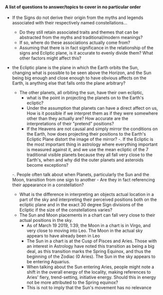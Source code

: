 #### A list of questions to answer/topics to cover in no particular order

- If the Signs do not derive their origin from the myths and legends associated with their respectively named constellations...
  - Do they still retain associated traits and themes that can be abstracted from the myths and traditional/modern meanings?
  - If so, where do these associations actually come from?
  - Assuming that there is in fact significance in the relationship of the signs and Ecliptic plane, is it accurate to evenly divide them? What other factors might affect this?

- the Ecliptic plane is the plane in which the Earth orbits the Sun, changing what is possible to be seen above the Horizon, and the Sun being big enough and close enough to have obvious affects on the Earth, is anything else that falls onto the plane arbitrary?
  - The other planets, all orbiting the sun, have their own ecliptic,
    - what is the point in projecting the planets on to the Earth's ecliptic?
    - Under the assumption that planets can have a direct affect on us, How is it possible if we interpret them as if they were somewhere other than they actually are? How accurate are the interpretations of their "pretend" positions?
    - If the Heavens are not causal and simply mirror the conditions on the Earth, how does projecting their positions to the Earth's Ecliptic Plane distort the image of the mirror?
  -. If the Ecliptic is the most important thing in astrology where everything important is measured against it, and we use the mean ecliptic of the 7 traditional visible planets because they all fall very close to the Earth's, when and why did the outer planets and asteroids become exceptions? 
  
  -. People often talk about when Planets, particularly the Sun and the Moon, transition from one sign to another - Are they in fact referencing their appearance in a constellation? 
    - What is the difference in interpreting an objects actual location in a part of the sky and interpreting their perceived positions both on the ecliptic plane and in the exact 30 degree Sign divisions of the Ecliptic if the size of the constellations varies?
    - The Sun and Moon placements in a chart can fall very close to their actual positions in the sky. 
      - As of March 19 2019, 1:39, the Moon in a chart is in Virgo, and very close to moving into Leo. The Moon in the actual sky appears to have already been in Leo 
      - The Sun in a chart is at the Cusp of Pisces and Aries. Those with an interest in Astrology have noted this transition as being a big deal, as this transition marks the Spring Equinox, and thus the beginning of the Zodiac (0 Aries). The Sun in the sky appears to be entering Aquarius.
      - When talking about the Sun entering Aries, people might note a shift in the overall energy of the locality, making references to Aries' fiery, trend-setting, initiative energy. Should this in energy not be more attributed to the Spring equinox?
      - This is not to imply that the Sun's movement has no relevance

